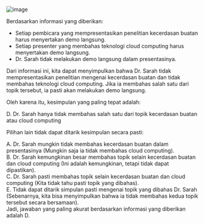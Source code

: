 ![image](https://github.com/user-attachments/assets/3a4c1379-7809-4765-8297-ff3afd8eca5b)

Berdasarkan informasi yang diberikan:

- Setiap pembicara yang mempresentasikan penelitian kecerdasan buatan harus menyertakan demo langsung.
- Setiap presenter yang membahas teknologi cloud computing harus menyertakan demo langsung.
- Dr. Sarah tidak melakukan demo langsung dalam presentasinya.

Dari informasi ini, kita dapat menyimpulkan bahwa Dr. Sarah tidak mempresentasikan penelitian mengenai kecerdasan buatan dan tidak membahas teknologi cloud computing. Jika ia membahas salah satu dari topik tersebut, ia pasti akan melakukan demo langsung.

Oleh karena itu, kesimpulan yang paling tepat adalah:

D. Dr. Sarah hanya tidak membahas salah satu dari topik kecerdasan buatan atau cloud computing

Pilihan lain tidak dapat ditarik kesimpulan secara pasti:

A. Dr. Sarah mungkin tidak membahas kecerdasan buatan dalam presentasinya (Mungkin saja ia tidak membahas cloud computing).<br/>
B. Dr. Sarah kemungkinan besar membahas topik selain kecerdasan buatan dan cloud computing (Ini adalah kemungkinan, tetapi tidak dapat dipastikan).<br/>
C. Dr. Sarah pasti membahas topik selain kecerdasan buatan dan cloud computing (Kita tidak tahu pasti topik yang dibahas).<br/>
E. Tidak dapat ditarik simpulan pasti mengenai topik yang dibahas Dr. Sarah (Sebenarnya, kita bisa menyimpulkan bahwa ia tidak membahas kedua topik tersebut secara bersamaan).<br/>
Jadi, jawaban yang paling akurat berdasarkan informasi yang diberikan adalah D.

